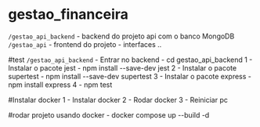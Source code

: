 ﻿# gestao_financeira

``/gestao_api_backend`` - backend do projeto api com o banco MongoDB <br>
``/gestao_api`` - frontend do projeto - interfaces .. 


#test 
``/gestao_api_backend`` - Entrar no backend - cd gestao_api_backend 
 1 - Instalar o pacote jest - npm install --save-dev jest
 2 - Instalar o pacote supertest - npm install --save-dev supertest
 3 - Instalar o pacote express - npm install express
 4 - npm test

#Instalar docker
 1 - Instalar docker 
 2 - Rodar docker 
 3 - Reiniciar pc 
 
#rodar projeto usando docker - docker compose up --build -d



